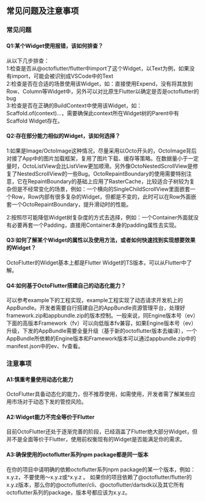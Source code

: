 ## 常见问题及注意事项

### 常见问题

#### Q1:某个Widget使用报错，该如何排查？
从以下几步排查：<br>
1:检查是否从@octoflutter/flutter中import了这个Widget，以Text为例，如果没有import，可能会被识别成VSCode中的Text<br>
2:检查是否在合适的场景使用该Widget，如：直接使用Expend，没有将其放到Row、Column等Widget中，另外可以对比原生Flutter以确定是否是octoflutter的bug<br>
3:检查是否在正确的BuildContext中使用该Widget，如：Scaffold.of(context)...，需要确保此context所在Widget树的Parent中有Scaffold Widget存在。

#### Q2:存在部分能力相似的Widget，该如何选择？
1:如果是Image/OctoImage这种情况，尽量采用以Octo开头的，OctoImage背后对接了App中的图片加载框架，复用了图片下载、缓存等策略。在数据量小于一定量时，OctoListView会比ListView更加顺滑。另外像OctoNestedScrollView是修复了NestedScrollView的一些Bug。OctoRepaintBoundary的使用需要特别注意，它在RepaintBoundary的基础上应用了RasterCache，比较适合子树较为复杂但是不经常变化的场景，例如：一个横向的SingleChildScrollView里面嵌套一个Row，Row内部有很多复杂的Widget，但都是不变的，此时可以在Row外面嵌套一个OctoRepaintBoundary，提升滑动时的性能。

2:按照尽可能降低Widget树复杂度的方式去选择，例如：一个Container外面就没有必要再套一个Padding，直接用Container本身的padding属性去实现。

#### Q3:如何了解某个Widget的属性以及使用方法，或者如何快速找到实现想要效果的Widget？
OctoFlutter的Widget基本上都是Flutter Widget的TS版本，可以从Flutter中了解。

#### Q4:如何基于OctoFlutter搭建自己的动态化能力？
可以参考example下的工程实现，example工程实现了动态请求开发机上的AppBundle。开发者需要自行搭建自己的AppBundle资源管理平台，处理好framework.zip和appbundle.zip的版本控制。一般来说，同Engine版本号（ev）下面的高版本Framework（fv）可以向低版本fv兼容，如果Engine版本号（ev）升级，下发的AppBundle需要全量升级（基于新的octoflutter版本去编译），一个AppBundle所依赖的Engine版本和Framework版本可以通过appbundle.zip中的manifest.json中的ev、fv查看。


### 注意事项

#### A1:慎重考量使用动态化能力
OctoFlutter具备动态化的能力，但不推荐使用，如需使用，开发者需了解某些应用市场对于动态下发的管控风险。

#### A2:Widget能力不完全等价于Flutter
目前OctoFlutter还处于逐渐完善的阶段，已经涵盖了Flutter绝大部分Widget，但并不是全面等价于Flutter，使用前权衡现有的Widget是否能满足你的需求。

#### A3:确保使用的octoflutter系列npm package都是同一版本
在你的项目中请明确的依赖octoflutter系列npm package的某一个版本，例如：x.y.z，不要使用～x.y.z或^x.y.z 。
如果你的项目依赖了@octoflutter/flutter的x.y.z版本，那么你的@octoflutter/cli、@octoflutter/dartsdk以及其它所有octoflutter系列的package，版本号都应该为x.y.z。
